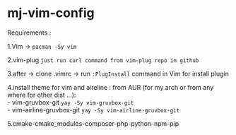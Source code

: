 # mj-vim-config

Requirements :

1.Vim -> `pacman -Sy vim`

2.vim-plug `just run curl command from vim-plug repo in github`

3.after -> clone .vimrc -> run `:PlugInstall` command in Vim for install plugin

4.install theme for vim and aireline :
   from AUR (for my arch or from any where for other dist ...): <br />
      - vim-gruvbox-git `yay -Sy vim-gruvbox-git`<br />
      - vim-airline-gruvbox-git `yay -Sy vim-airline-gruvbox-git`

5.cmake-cmake_modules-composer-php-python-npm-pip
